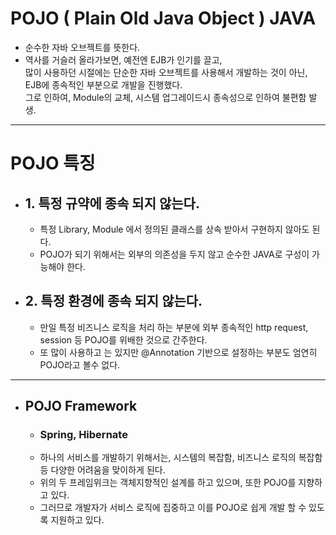 # POJO ( Plain Old Java Object ) JAVA
- 순수한 자바 오브젝트를 뜻한다.
- 역사를 거슬러 올라가보면, 예전엔 EJB가 인기를 끌고,  
많이 사용하던 시절에는 단순한 자바 오브젝트를 사용해서 개발하는 것이 아닌,  
EJB에 종속적인 부분으로 개발을 진행했다.  
그로 인하여, Module의 교체, 시스템 업그레이드시 종속성으로 인하여 불편함 발생.
---------------------------
# POJO 특징
- ## 1. 특정 규약에 종속 되지 않는다.
    - 특정 Library, Module 에서 정의된 클래스를 상속 받아서 구현하지 않아도 된다.
    - POJO가 되기 위해서는 외부의 의존성을 두지 않고 순수한 JAVA로 구성이 가능해야 한다.
- ## 2. 특정 환경에 종속 되지 않는다.
    - 만일 특정 비즈니스 로직을 처리 하는 부분에 외부 종속적인 http request, session 등 POJO를 위배한 것으로 간주한다.
    - 또 많이 사용하고 는 있지만 @Annotation 기반으로 설정하는 부분도 엄연히 POJO라고 볼수 없다.
---------------------------------------
- ## POJO Framework
    - ### Spring, Hibernate
    - 하나의 서비스를 개발하기 위해서는, 시스템의 복잡함, 비즈니스 로직의 복잡함 등 다양한 어려움을 맞이하게 된다.
    - 위의 두 프레임위크는 객체지향적인 설계를 하고 있으며, 또한 POJO를 지향하고 있다.
    - 그러므로 개발자가 서비스 로직에 집중하고 이를 POJO로 쉽게 개발 할 수 있도록 지원하고 있다.